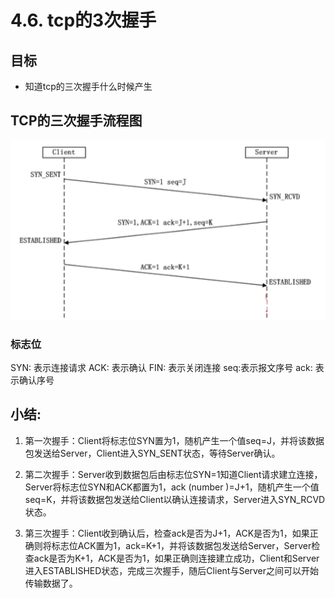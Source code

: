 # 4.6. tcp的3次握手

目标
--

*   知道tcp的三次握手什么时候产生

TCP的三次握手流程图
-----------

![](imgs/tcp三次握手.png)

### 标志位

SYN: 表示连接请求 ACK: 表示确认 FIN: 表示关闭连接 seq:表示报文序号 ack: 表示确认序号

小结:
---

1.  第一次握手：Client将标志位SYN置为1，随机产生一个值seq=J，并将该数据包发送给Server，Client进入SYN_SENT状态，等待Server确认。

2.  第二次握手：Server收到数据包后由标志位SYN=1知道Client请求建立连接，Server将标志位SYN和ACK都置为1，ack (number )=J+1，随机产生一个值seq=K，并将该数据包发送给Client以确认连接请求，Server进入SYN_RCVD状态。

3.  第三次握手：Client收到确认后，检查ack是否为J+1，ACK是否为1，如果正确则将标志位ACK置为1，ack=K+1，并将该数据包发送给Server，Server检查ack是否为K+1，ACK是否为1，如果正确则连接建立成功，Client和Server进入ESTABLISHED状态，完成三次握手，随后Client与Server之间可以开始传输数据了。